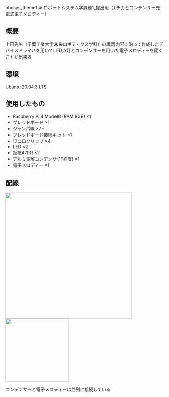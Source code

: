 obosys_theme1
4sロボットシステム学課題1_提出用（Lチカとコンデンサー充電式電子メロディー）

## 概要
上田先生（千葉工業大学未来ロボティクス学科）の講義内容に沿って作成したデバイスドライバを用いてLED点灯とコンデンサーを用いた電子メロディーを聞くことが出来る

## 環境
Ubuntu 20.04.3 LTS

## 使用したもの
- Raspberry Pi 4 ModelB (RAM 8GB)   ×1
- ブレッドボード    ×1
- ジャンパ線    ×7~
- [ブレッドボード接続キット](https://akizukidenshi.com/catalog/g/gK-08892/) ×1
- ワニ口クリップ    ×4
- LED   ×2
- 抵抗470Ω  ×2
- アルミ電解コンデンサ(1F程度)  ×1
- 電子メロディー    ×1

## 配線
<img src="https://user-images.githubusercontent.com/71487827/146857595-0ae24c5e-f8c2-474d-bd46-f3117f71920e.png" width=400><img src="https://user-images.githubusercontent.com/71487827/146858374-380a1a2f-d637-475f-8193-f37f0e6e8efe.JPG" width=200>

コンデンサーと電子メロディーは並列に接続している


